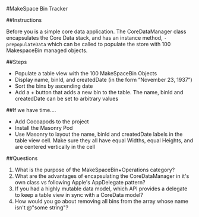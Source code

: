 #MakeSpace Bin Tracker 

##Instructions

Before you is a simple core data application.  The CoreDataManager class encapsulates the Core Data stack, and has an instance method, `- prepopulateData` which can be called  to populate the store with 100 MakespaceBin managed objects.  

##Steps

- Populate a table view with the 100 MakeSpaceBin Objects 
- Display name, binId, and createdDate (in the form “November 23, 1937”)
- Sort the bins by ascending date 
- Add a + button that adds a new bin to the table.  The name, binId and createdDate can be set to arbitrary values 

##If we have time....

- Add Cocoapods to the project 
- Install the Masonry Pod 
- Use Masonry to layout the name, binId and createdDate labels in the table view cell.  Make sure they all have equal Widths, equal Heights, and are centered vertically in the cell


##Questions

1. What is the purpose of the MakeSpaceBin+Operations category? 
2. What are the advantages of encapsulating the CoreDataManager in it's own class vs following Apple's AppDelegate pattern? 
3. If you had a highly mutable data model, which API provides a delegate to keep a table view in sync with a CoreData model?
4. How would you go about removing all bins from the array whose name isn't @"some string"? 